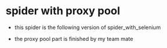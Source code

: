 # spider with proxy pool

* this spider is the following version of spider_with_selenium

* the proxy pool part is finished by my team mate
